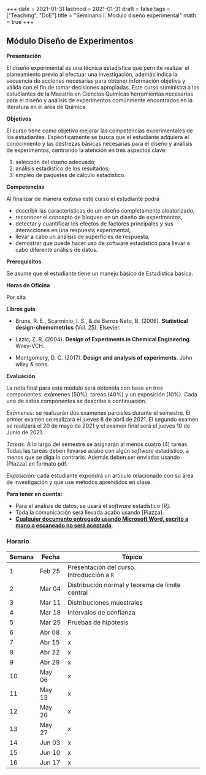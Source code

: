 +++
date      = 2021-01-31
lastmod   = 2021-01-31
draft     = false
tags      = ["Teaching", "DoE"]
title     = "Seminario I. Modulo diseño experimental"
math      = true
+++

## Módulo Diseño de Experimentos

**Presentación**

El diseño experimental es una técnica estadística que permite realizar el planeamiento previo al efectuar una investigación, además indica la secuencia de acciones necesarias para obtener información objetiva y válida con el fin de tomar decisiones apropiadas. Este curso suministra a los estudiantes de la Maestría en Ciencias Químicas herramientas necesarias para el diseño y análisis de experimentos comúnmente encontrados en la literatura en el área de Química.


**Objetivos**

El curso tiene como objetivo mejorar las competencias experimentales de los estudiantes. Específicamente  se busca que el estudiante adquiera el conocimiento y las destrezas básicas necesarias para el diseño y análisis de experimentos, centrando la atención en tres aspectos clave:

1. selección del diseño adecuado;
2. análisis estadístico de los resultados;
3. empleo de paquetes de cálculo estadístico.

**Competencias**

Al finalizar de manera exitosa este curso el estudiante podrá

* describir las características de un diseño completamente aleatorizado,
* reconocer el concepto de bloqueo en un diseño de experimentos,
* detectar y cuantificar los efectos de factores principales y sus interacciones en una respuesta experimental,
* llevar a cabo un análisis de superficies de respuesta,
* demostrar que puede hacer uso de software estadístico para llevar a cabo diferente análisis de datos.

**Prerequisitos**

Se asume que el estudiante tiene un manejo básico de Estadística básica.

**Horas de Oficina**

Por cita

**Libros guía**

- Bruns, R. E., Scarminio, I. S., & de Barros Neto, B. (2006). **Statistical design-chemometrics** (Vol. 25). Elsevier.

- Lazic, Z. R. (2004). **Design of Experiments in Chemical Engineering**. Wiley-VCH.

- Montgomery, D. C. (2017). **Design and analysis of experiments**. John wiley & sons.


**Evaluación**

La nota final para este módulo será obtenida con base en tres componentes: exámenes (50%), tareas (40%) y un exposición (10%). Cada uno de estos componentes se describe a continuación.

*Exámenes:* se realizarán dos examenes parciales durante el semestre. El primer examen se realizará el jueves 8 de abril de 2021. El segundo examen se realizará el 20 de mayo de 2021 y el examen final será el jueves 10 de Junio de 2021.

*Tareas:* A lo largo del semestre se asignarán al menos cuatro (4) tareas. Todas las tareas deben llevarse acabo con algún *software* estadístico, a menos que se diga lo contrario. Además deben ser enviadas usando [Piazza] en formato pdf.

*Exposición:* cada estudiante expondrá un artículo relacionado con su área de investigación y que use métodos aprendidos en clase.

**Para tener en cuenta:**

- Para el análisis de datos, se usará el *software* estadístico [R].
- Toda la comunicación será llevada acabo usando [Piazza].
- __[Cualquier documento entregado usando Microsoft Word, escrito a mano o escaneado no será aceptado](http://www.gnu.org/philosophy/no-word-attachments.html)__.


### Horario

Semana | Fecha | Tópico
---| ---| ---
1  | Feb 25 | Presentación del curso. <br> Introducción a `R`
2  | Mar 04 | Distribución normal y teorema de límite central
3  | Mar 11 | Distribuciones muestrales
4  | Mar 18 | Intervalos de confianza
5  | Mar 25 | Pruebas de hipótesis
6  | Abr 08 | x
7  | Abr 15 | x
8  | Abr 22 | x
9  | Abr 29 | x
10  | May 06 | x
11  | May 13 | x
12  | May 20 | x
13  | May 27 | x
14  | Jun 03 | x
15  | Jun 10 | x
16  | Jun 17 | x

